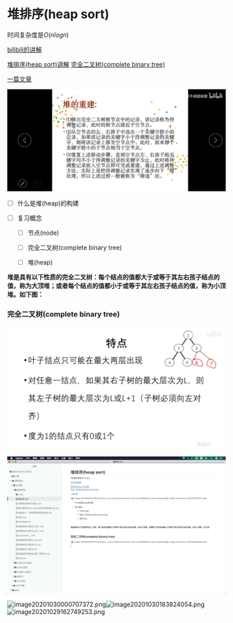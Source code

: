 # 堆排序(heap sort)

时间复杂度是$O(nlog{n})$

[bilibili的讲解](https://www.bilibili.com/video/BV1vt4y1y7wR?from=search&seid=7649194487078241048)

[堆排序(heap sort)讲解](https://www.bilibili.com/video/BV1Eb41147dK?from=search&seid=16116791388480300707)
[完全二叉树(complete binary tree)](https://www.bilibili.com/video/BV1k7411n7xE?from=search&seid=1544530501699838585)

[一篇文章](https://www.cnblogs.com/chengxiao/p/6129630.html)

![image-20201029162749253](https://raw.githubusercontent.com/liuqin19980818/yizhixiaokonglongde_image_host/master/20201030182547.png)

- [ ] 什么是堆(heap)的构建


- [ ] 复习概念
  - [ ] 节点(node)
  - [ ] 完全二叉树(complete binary tree)
  - [ ] 堆(heap)



**堆是具有以下性质的完全二叉树：每个结点的值都大于或等于其左右孩子结点的值，称为大顶堆；或者每个结点的值都小于或等于其左右孩子结点的值，称为小顶堆。如下图：**



### 完全二叉树(complete binary tree)

![image-20201030000707372](https://raw.githubusercontent.com/liuqin19980818/yizhixiaokonglongde_image_host/master/20201030182608.png)






![image-20201030183824054](https://raw.githubusercontent.com/liuqin19980818/yizhixiaokonglongde_image_host/master/20201030183839.png)



![image20201030000707372.png](1)![image20201030183824054.png](2)![image20201029162749253.png](0)